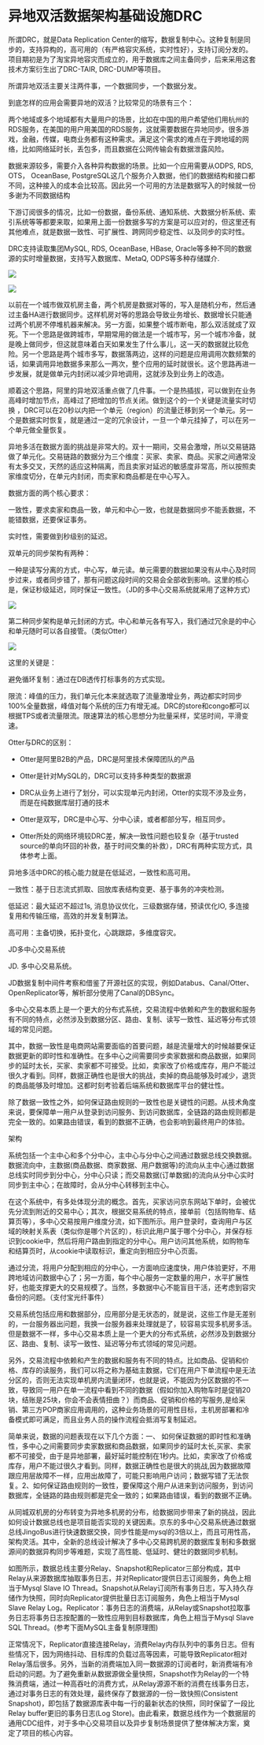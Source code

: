 # 异地双活数据架构基础设施DRC

所谓DRC，就是Data Replication Center的缩写，数据复制中心。这种复制是同步的，支持异构的，高可用的（有严格容灾系统，实时性好），支持订阅分发的。项目期初是为了淘宝异地容灾而成立的，用于数据库之间主备同步，后来采用这套技术方案衍生出了DRC-TAIR, DRC-DUMP等项目。

所谓异地双活主要关注两件事，一个数据同步，一个数据分发。

到底怎样的应用会需要异地的双活？比较常见的场景有三个：

两个地域或多个地域都有大量用户的场景，比如在中国的用户希望他们用杭州的RDS服务，在美国的用户用美国的RDS服务，这就需要数据在异地同步。很多游戏，金融，传媒，电商业务都有这种需求。满足这个需求的难点在于跨地域的网络，比如网络延时长，丢包多，而且数据在公网传输会有数据泄露风险。

数据来源较多，需要介入各种异构数据的场景。比如一个应用需要从ODPS, RDS, OTS， OceanBase, PostgreSQL这几个服务介入数据，他们的数据结构和接口都不同，这种接入的成本会比较高。因此另一个可用的方法是数据写入的时候就一份多谢为不同数据结构

下游订阅很多的情况，比如一份数据，备份系统、通知系统、大数据分析系统、索引系统等等都要来取，如果用上面一份数据多写的方案是可以应对的，但这里还有其他难点，就是数据一致性、可扩展性、跨网同步稳定性、以及同步的实时性。

DRC支持读取集团MySQL, RDS, OceanBase, HBase, Oracle等多种不同的数据源的实时增量数据，支持写入数据库、MetaQ, ODPS等多种存储媒介.

![](/meta.png)

![](/rw.png)

以前在一个城市做双机房主备，两个机房是数据对等的，写入是随机分布，然后通过主备HA进行数据同步。这样机房对等的思路会导致业务增长、数据增长只能通过两个机房不停堆机器来解决。另一方面，如果整个城市断电，那么双活就成了双死。下一个思路是做跨城市，早期常用的做法是一个城市写，另一个城市冷备，就是晚上做同步，但这就意味着白天如果发生了什么事儿，这一天的数据就比较危险。另一个思路是两个城市多写，数据落两边，这样的问题是应用调用次数频繁的话，如果调用异地数据多来那么一两次，整个应用的延时就很长。这个思路再进一步发展，就是做单元内封闭以减少异地调用，这就涉及到业务上的改造。

顺着这个思路，阿里的异地双活重点做了几件事。一个是热插拔，可以做到在业务高峰时增加节点，高峰过了把增加的节点关闭。做到这个的一个关键是流量实时切换 ，DRC可以在20秒以内把一个单元（region）的流量迁移到另一个单元。另一个是数据实时恢复，就是通过一定的冗余设计，一旦一个单元挂掉了，可以在另一个单元做全量恢复。

异地多活在数据方面的挑战是非常大的。双十一期间，交易会激增，所以交易链路做了单元化。交易链路的数据分为三个维度：买家、卖家、商品。买家之间通常没有太多交叉，天然的适应这种隔离，而且卖家对延迟的敏感度非常高，所以按照卖家维度切分，在单元内封闭，而卖家和商品都是在中心写入。

数据方面的两个核心要求：

一致性，要求卖家和商品一致，单元和中心一致，也就是数据同步不能丢数据，不能错数据，还要保证事务。

实时性，需要做到秒级别的延迟。

双单元的同步架构有两种：

一种是读写分离的方式，中心写，单元读。单元需要的数据如果没有从中心及时同步过来，或者同步错了，那有问题这段时间的交易会全部收到影响。这里的核心是，保证秒级延迟，同时保证一致性。（JD的多中心交易系统就采用了这种方式）

![](/congo.png)

第二种同步架构是单元封闭的方式。中心和单元各有写入，我们通过冗余是的中心和单元随时可以各自接管。（类似Otter）

![](/otter_q.png)

这里的关键是：

避免循环复制：通过在DB透传打标事务的方式实现。

限流：峰值的压力，我们单元化本来就选取了流量激增业务，两边都实时同步100%全量数据，峰值对每个系统的压力有增无减。DRC的store和congo都可以根据TPS或者流量限流。限速算法的核心思想分为批量采样，奖惩时间，平滑变速。

Otter与DRC的区别：

* Otter是阿里B2B的产品，DRC是阿里技术保障团队的产品

* Otter是针对MySQL的，DRC可以支持多种类型的数据源

* DRC从业务上进行了划分，可以实现单元内封闭，Otter的实现不涉及业务，而是在纯数据库层打通的技术

* Otter是双写，DRC是中心写、分中心读，或者都部分写，相互同步。

* Otter所处的网络环境较DRC差，解决一致性问题也较复杂（基于trusted source的单向环回的补救，基于时间交集的补救），DRC有两种实现方式，具体参考上面。

异地多活中DRC的核心能力就是在低延迟，一致性和高可用。

一致性：基于日志流式抓取、回放库表结构变更、基于事务的冲突检测。

低延迟：最大延迟不超过1s, 消息协议优化，三级数据存储，预读优化IO, 多连接复用和传输压缩，高效的并发复制算法。

高可用：主备切换，拓扑变化，心跳跟踪，多维度容灾。

JD多中心交易系统

JD. 多中心交易系统。

JD数据复制中间件考察和借鉴了开源社区的实现，例如Databus、Canal/Otter、OpenReplicator等，解析部分使用了Canal的DBSync。

多中心交易本质上是一个更大的分布式系统，交易流程中依赖和产生的数据和服务有不同的特点，必然涉及到数据分区、路由、复制、读写一致性、延迟等分布式领域的常见问题。

其中，数据一致性是电商网站需要面临的首要问题，越是流量增大的时候越要保证数据更新的即时性和准确性。在多中心之间需要同步卖家数据和商品数据，如果同步的延时太长，买家、卖家都不可接受。比如，卖家改了价格或库存，用户不能过很久才看到。同样，数据正确性也是很大的挑战，卖掉的商品能够及时减少，退货的商品能够及时增加。这都时刻考验着后端系统和数据库平台的健壮性。

除了数据一致性之外，如何保证路由规则的一致性也是关键性的问题。从技术角度来说，要保障单一用户从登录到访问服务、到访问数据库，全链路的路由规则都是完全一致的。如果路由错误，看到的数据不正确，也会影响到最终用户的体验。

架构

系统包括一个主中心和多个分中心，主中心与分中心之间通过数据总线交换数据。数据流向中，主数据\(商品数据、商家数据、用户数据等\)的流向从主中心通过数据总线实时同步到分中心，分中心只读；而交易数据\(订单数据\)的流向从分中心实时同步到主中心；在故障时，会从分中心转移到主中心。

在这个系统中，有多处体现分流的概念。首先，买家访问京东网站下单时，会被优先分流到附近的交易中心；其次，根据交易系统的特点，接单前（包括购物车、结算页等），多中心交易按用户维度分流，如下图所示。用户登录时，查询用户与区域的映射关系表（类似你是哪个片区的），标识此用户属于哪个分中心，并保存标识到cookie中，然后将用户路由到指定的分中心。用户访问其他系统，如购物车和结算页时，从cookie中读取标识，重定向到相应分中心页面。

通过分流，将用户分配到相应的分中心，一方面响应速度快，用户体验更好，不用跨地域访问数据中心了；另一方面，每个中心服务一定数量的用户，水平扩展性好，也能支撑更大的交易规模了。当然，多数据中心不能盲目干活，还考虑到容灾备份的问题。（支付宝光纤事件）

交易系统包括应用和数据部分，应用部分是无状态的，就是说，这些工作是无差别的，一台服务器出问题，我换一台服务器来处理就是了，较容易实现多机房多活。但是数据不一样，多中心交易本质上是一个更大的分布式系统，必然涉及到数据分区、路由、复制、读写一致性、延迟等分布式领域的常见问题。

另外，交易流程中依赖和产生的数据和服务有不同的特点。比如商品、促销和价格、库存的读服务，我们可以将之称为基础主数据，它们在用户下单流程中是无法分区的，否则无法实现单机房内流量闭环，也就是说，不能因为分区数据的不一致，导致同一用户在单一流程中看到不同的数据（假如你加入购物车时是促销20块，结账是25块，你会不会表情扭曲？）而商品、促销和价格的写服务,是给采销、第三方POP商家应用调用的，这种业务场景的可用性目标，主机房部署和冷备模式即可满足，而且业务人员的操作流程会抵消写复制延迟。

简单来说，数据的问题表现在以下几个方面：一、 如何保证数据的即时性和准确性，多中心之间需要同步卖家数据和商品数据，如果同步的延时太长,买家、卖家都不可接受，由于是异地部署，最好延时能控制在1秒内。比如，卖家改了价格或库存，用户不能过很久才看到。同样，数据正确性也是很大的挑战,因为数据故障跟应用层故障不一样，应用出故障了，可能只影响用户访问；数据写错了无法恢复。2、如何保证路由规则的一致性，要保障这个用户从进来到访问服务，到访问数据库，全链路的路由规则都是完全一致的；如果路由错误，看到的数据不正确。

从同城双机房的分布转变为异地多机房的分布，给数据同步带来了新的挑战，因此如何设计数据总线也是项目能否实现的关键因素。京东的多中心交易系统通过数据总线JingoBus进行快速数据交换，同步性能是mysql的3倍以上，而且可用性高，架构灵活。其中，全新的总线设计解决了多中心交易跨机房的数据库复制和多数据源间的数据异构同步等难题，实现了高性能、低延时、健壮的数据同步机制。

如图所示，数据总线主要分Relay、Snapshot和Replicator三部分构成，其中Relay从来源数据库抽取事务日志，并对Replicator提供日志订阅服务，角色上相当于Mysql Slave IO Thread。Snapshot从Relay订阅所有事务日志，写入持久存储作为快照，同时向Replicator提供批量日志订阅服务，角色上相当于Mysql Slave Relay Log。Replicator：事务日志的消费端，从Relay或Snapshot拉取事务日志将事务日志按配置的一致性应用到目标数据库，角色上相当于Mysql Slave SQL Thread。\(参考下面MySQL主备复制原理图\)

正常情况下，Replicator直接连接Relay，消费Relay内存队列中的事务日志。但有些情况下，因为网络抖动、目标库的负载过高等因素，可能导致Replicator相对Relay落后很多。另外，当新的消费端加入同一数据源的订阅者时，新消费端有冷启动的问题。为了避免重新从数据源做全量快照，Snapshot作为Relay的一个特殊消费端，通过一种高吞吐的消费方式，从Relay源源不断的消费在线事务日志，通过对事务日志的有效处理，最终保存了数据源的一份一致快照\(Consistent Snapshot\)，即包括了数据源库表中每一行的最新状态的快照，同时保留了一段比Relay buffer更旧的事务日志\(Log Store\)。由此看来，数据总线作为一个数据层的通用CDC组件，对于多中心交易项目以及异步复制场景提供了整体解决方案，奠定了项目的核心内容。

